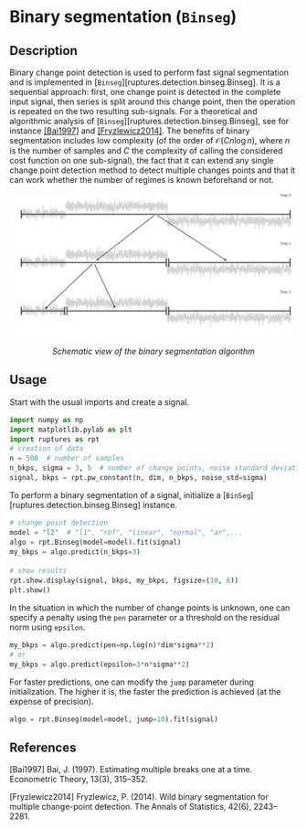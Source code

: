 # Binary segmentation (`Binseg`)

## Description

Binary change point detection is used to perform fast signal segmentation and is implemented in [`Binseg`][ruptures.detection.binseg.Binseg].
It is a sequential approach: first, one change point is detected in the complete input signal, then series is split around this change point, then the operation is repeated on the two resulting sub-signals.
For a theoretical and algorithmic analysis of [`Binseg`][ruptures.detection.binseg.Binseg], see for instance [[Bai1997]](#Bai1997) and [[Fryzlewicz2014]](#Fryzlewicz2014).
The benefits of binary segmentation includes low complexity (of the order of $\mathcal{O}(Cn\log n)$, where $n$ is the number of samples and $C$ the complexity of calling the considered cost function on one sub-signal), the fact that it can extend any single change point detection method to detect multiple changes points and that it can work whether the number of regimes is known beforehand or not.

![](../../images/schema_binseg.png)
<center><i>Schematic view of the binary segmentation algorithm</i></center>


## Usage

Start with the usual imports and create a signal.

```python
import numpy as np
import matplotlib.pylab as plt
import ruptures as rpt
# creation of data
n = 500  # number of samples
n_bkps, sigma = 3, 5  # number of change points, noise standard deviation
signal, bkps = rpt.pw_constant(n, dim, n_bkps, noise_std=sigma)
```

To perform a binary segmentation of a signal, initialize a [`BinSeg`][ruptures.detection.binseg.Binseg] instance.

```python
# change point detection
model = "l2"  # "l1", "rbf", "linear", "normal", "ar",...
algo = rpt.Binseg(model=model).fit(signal)
my_bkps = algo.predict(n_bkps=3)

# show results
rpt.show.display(signal, bkps, my_bkps, figsize=(10, 6))
plt.show()
```
In the situation in which the number of change points is unknown, one can specify a penalty using
the `pen` parameter or a threshold on the residual norm using `epsilon`.

```python
my_bkps = algo.predict(pen=np.log(n)*dim*sigma**2)
# or
my_bkps = algo.predict(epsilon=3*n*sigma**2)
```

For faster predictions, one can modify the `jump` parameter during initialization.
The higher it is, the faster the prediction is achieved (at the expense of precision).

```python
algo = rpt.Binseg(model=model, jump=10).fit(signal)
```

## References

<a id="Bai1997">[Bai1997]</a>
Bai, J. (1997). Estimating multiple breaks one at a time. Econometric Theory, 13(3), 315–352.

<a id="Fryzlewicz2014">[Fryzlewicz2014]</a>
Fryzlewicz, P. (2014). Wild binary segmentation for multiple change-point detection. The Annals of Statistics, 42(6), 2243–2281.